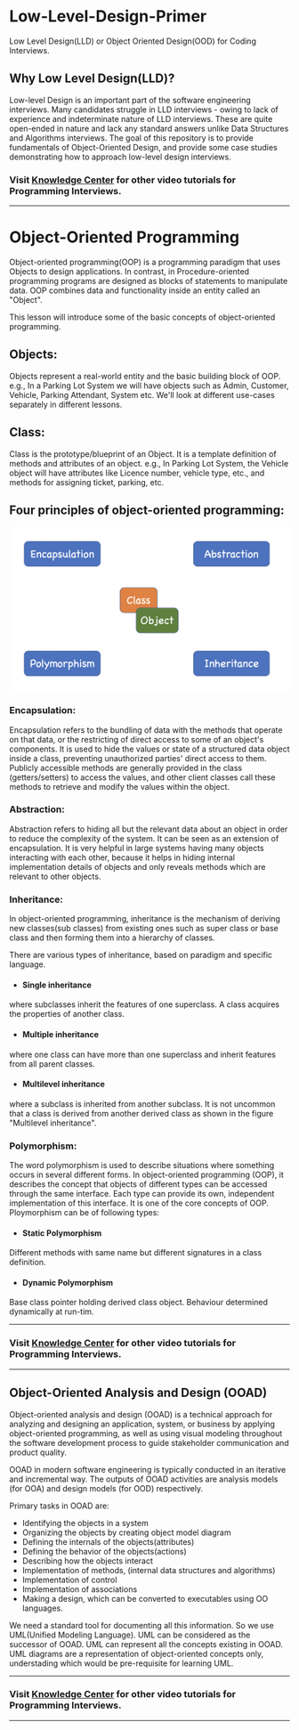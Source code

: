# Low-Level-Design-Primer
Low Level Design(LLD) or Object Oriented Design(OOD) for Coding Interviews.

## Why Low Level Design(LLD)?
Low-level Design is an important part of the software engineering interviews. Many candidates struggle in LLD interviews - owing to lack of experience and indeterminate nature of LLD interviews. These are quite open-ended in nature and lack any standard answers unlike Data Structures and Algorithms interviews. The goal of this repository is to provide fundamentals of Object-Oriented Design, and provide some case studies demonstrating how to approach low-level design interviews.


### Visit [Knowledge Center](https://www.youtube.com/c/KnowledgeCenter) for other video tutorials for Programming Interviews.

------------------------------------

# Object-Oriented Programming
Object-oriented programming(OOP) is a programming paradigm that uses Objects to design applications. In contrast, in Procedure-oriented programming programs are designed as blocks of statements to manipulate data. OOP combines data and functionality inside an entity called an "Object".

This lesson will introduce some of the basic concepts of object-oriented programming.

## Objects: 
Objects represent a real-world entity and the basic building block of OOP. 
e.g., In a Parking Lot System we will have objects such as Admin, Customer, Vehicle, Parking Attendant, System etc.
We'll look at different use-cases separately in different lessons.

## Class: 
Class is the prototype/blueprint of an Object. It is a template definition of methods and attributes of an object. 
e.g., In Parking Lot System, the Vehicle object will have attributes like Licence number, vehicle type, etc., and methods for assigning ticket, parking, etc.


## Four principles of object-oriented programming:

<img width="700" alt="java 8 and prio java 8  array review example" src="https://github.com/KnowledgeCenterYoutube/Low-Level-Design-Primer/blob/master/images/OOP_basics.png">

### Encapsulation: 
Encapsulation refers to the bundling of data with the methods that operate on that data, or the restricting of direct access to some of an object's components. It is used to hide the values or state of a structured data object inside a class, preventing unauthorized parties' direct access to them. Publicly accessible methods are generally provided in the class (getters/setters) to access the values, and other client classes call these methods to retrieve and modify the values within the object.

### Abstraction: 
Abstraction refers to hiding all but the relevant data about an object in order to reduce the complexity of the system. It can be seen as an extension of encapsulation. It is very helpful in large systems having many objects interacting with each other, because it helps in hiding internal implementation details of objects and only reveals methods which are relevant to other objects.

### Inheritance: 
In object-oriented programming, inheritance is the mechanism of deriving new classes(sub classes) from existing ones such as super class or base class and then forming them into a hierarchy of classes.

There are various types of inheritance, based on paradigm and specific language.
* #### Single inheritance
where subclasses inherit the features of one superclass. A class acquires the properties of another class.

* #### Multiple inheritance
where one class can have more than one superclass and inherit features from all parent classes.

* #### Multilevel inheritance
where a subclass is inherited from another subclass. It is not uncommon that a class is derived from another derived class as shown in the figure "Multilevel inheritance".

### Polymorphism: 
The word polymorphism is used to describe situations where something occurs in several different forms. In object-oriented programming (OOP), it describes the concept that objects of different types can be accessed through the same interface. Each type can provide its own, independent implementation of this interface. It is one of the core concepts of OOP.
Ploymorphism can be of following types:
* #### Static Polymorphism
Different methods with same name but different signatures in a class definition.
* #### Dynamic Polymorphism
Base class pointer holding derived class object. Behaviour determined dynamically at run-tim.


-------------------------------------------------
### Visit [Knowledge Center](https://www.youtube.com/c/KnowledgeCenter) for other video tutorials for Programming Interviews.
-------------------------------------------------

## Object-Oriented Analysis and Design (OOAD)
Object-oriented analysis and design (OOAD) is a technical approach for analyzing and designing an application, system, or business by applying object-oriented programming, as well as using visual modeling throughout the software development process to guide stakeholder communication and product quality.

OOAD in modern software engineering is typically conducted in an iterative and incremental way. The outputs of OOAD activities are analysis models (for OOA) and design models (for OOD) respectively. 

Primary tasks in OOAD are:
* Identifying the objects in a system
* Organizing the objects by creating object model diagram
* Defining the internals of the objects(attributes)
* Defining the behavior of the objects(actions)
* Describing how the objects interact
* Implementation of methods, (internal data structures and algorithms)
* Implementation of control
* Implementation of associations
* Making a design, which can be converted to executables using OO languages.

We need a standard tool for documenting all this information. So we use UML(Unified Modeling Language). UML can be considered as the successor of OOAD. UML can represent all the concepts existing in OOAD. UML diagrams are a representation of object-oriented concepts only, understading which would be pre-requisite for learning UML.

-------------------------------------------------
### Visit [Knowledge Center](https://www.youtube.com/c/KnowledgeCenter) for other video tutorials for Programming Interviews.
-------------------------------------------------
